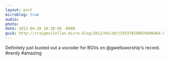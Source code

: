 ```yaml
---
layout: post
microblog: true
audio: 
photo: 
date: 2012-04-20 10:38:48 -0600
guid: http://craigmcclellan.micro.blog/2012/04/20/t193378190876606464.html
---
```

Definitely just busted out a vocoder for BGVs on @gwellsworship's record. #nerdy #amazing
